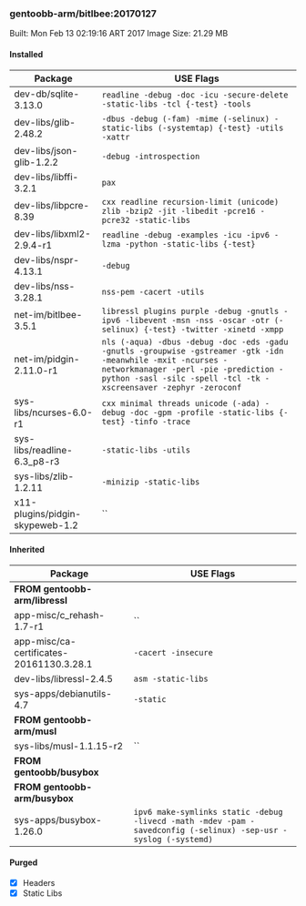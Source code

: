 ### gentoobb-arm/bitlbee:20170127

Built: Mon Feb 13 02:19:16 ART 2017
Image Size: 21.29 MB
#### Installed
Package | USE Flags
--------|----------
dev-db/sqlite-3.13.0 | `readline -debug -doc -icu -secure-delete -static-libs -tcl {-test} -tools`
dev-libs/glib-2.48.2 | `-dbus -debug (-fam) -mime (-selinux) -static-libs (-systemtap) {-test} -utils -xattr`
dev-libs/json-glib-1.2.2 | `-debug -introspection`
dev-libs/libffi-3.2.1 | `pax`
dev-libs/libpcre-8.39 | `cxx readline recursion-limit (unicode) zlib -bzip2 -jit -libedit -pcre16 -pcre32 -static-libs`
dev-libs/libxml2-2.9.4-r1 | `readline -debug -examples -icu -ipv6 -lzma -python -static-libs {-test}`
dev-libs/nspr-4.13.1 | `-debug`
dev-libs/nss-3.28.1 | `nss-pem -cacert -utils`
net-im/bitlbee-3.5.1 | `libressl plugins purple -debug -gnutls -ipv6 -libevent -msn -nss -oscar -otr (-selinux) {-test} -twitter -xinetd -xmpp`
net-im/pidgin-2.11.0-r1 | `nls (-aqua) -dbus -debug -doc -eds -gadu -gnutls -groupwise -gstreamer -gtk -idn -meanwhile -mxit -ncurses -networkmanager -perl -pie -prediction -python -sasl -silc -spell -tcl -tk -xscreensaver -zephyr -zeroconf`
sys-libs/ncurses-6.0-r1 | `cxx minimal threads unicode (-ada) -debug -doc -gpm -profile -static-libs {-test} -tinfo -trace`
sys-libs/readline-6.3_p8-r3 | `-static-libs -utils`
sys-libs/zlib-1.2.11 | `-minizip -static-libs`
x11-plugins/pidgin-skypeweb-1.2 | ``
#### Inherited
Package | USE Flags
--------|----------
**FROM gentoobb-arm/libressl** |
app-misc/c_rehash-1.7-r1 | ``
app-misc/ca-certificates-20161130.3.28.1 | `-cacert -insecure`
dev-libs/libressl-2.4.5 | `asm -static-libs`
sys-apps/debianutils-4.7 | `-static`
**FROM gentoobb-arm/musl** |
sys-libs/musl-1.1.15-r2 | ``
**FROM gentoobb/busybox** |
**FROM gentoobb-arm/busybox** |
sys-apps/busybox-1.26.0 | `ipv6 make-symlinks static -debug -livecd -math -mdev -pam -savedconfig (-selinux) -sep-usr -syslog (-systemd)`
#### Purged
- [x] Headers
- [x] Static Libs
